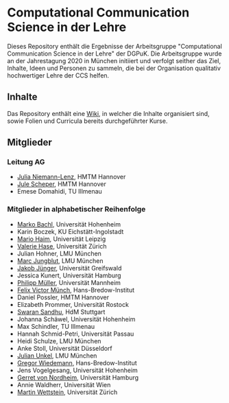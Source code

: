 # Computational Communication Science in der Lehre

Dieses Repository enthält die Ergebnisse der Arbeitsgruppe "Computational Communication Science in der Lehre" der DGPuK. Die Arbeitsgruppe wurde an der Jahrestagung 2020 in München initiiert und verfolgt seither das Ziel, Inhalte, Ideen und Personen zu sammeln, die bei der Organisation qualitativ hochwertiger Lehre der CCS helfen.

## Inhalte
Das Repository enthält eine [Wiki](https://github.com/Tarlanc/CCSL/wiki), in welcher die Inhalte organisiert sind, sowie Folien und Curricula bereits durchgeführter Kurse.

## Mitglieder
### Leitung AG
* [Julia Niemann-Lenz](https://github.com/xvariable), HMTM Hannover
* [Jule Scheper](https://github.com/JuleScheper), HMTM Hannover
* Emese Domahidi, TU Illmenau

### Mitglieder in alphabetischer Reihenfolge
* [Marko Bachl](https://github.com/bachl), Universität Hohenheim
* Karin Boczek, KU Eichstätt-Ingolstadt
* [Mario Haim](https://github.com/MarHai), Universität Leipzig
* [Valerie Hase](https://github.com/valeriehase), Universität Zürich
* Julian Hohner, LMU München
* [Marc Jungblut](https://github.com/MarcJungblut), LMU München
* [Jakob Jünger](https://github.com/strohne), Universität Greifswald
* Jessica Kunert, Universität Hamburg
* [Philipp Müller](https://github.com/kommueller), Universität Mannheim
* [Felix Victor Münch](https://github.com/FlxVctr), Hans-Bredow-Institut
* Daniel Possler, HMTM Hannover
* Elizabeth Prommer, Universität Rostock
* [Swaran Sandhu](https://github.com/swaransandhu), HdM Stuttgart
* Johanna Schäwel, Universität Hohenheim
* Max Schindler, TU Illmenau
* Hannah Schmid-Petri, Universität Passau
* Heidi Schulze, LMU München
* Anke Stoll, Universität Düsseldorf
* [Julian Unkel](https://github.com/joon-e), LMU München
* [Gregor Wiedemann](https://github.com/grenwi), Hans-Bredow-Institut
* Jens Vogelgesang, Universität Hohenheim
* [Gerret von Nordheim](https://github.com/Gerretvn), Universität Hamburg
* Annie Waldherr, Universität Wien
* [Martin Wettstein](https://github.com/Tarlanc), Universität Zürich

